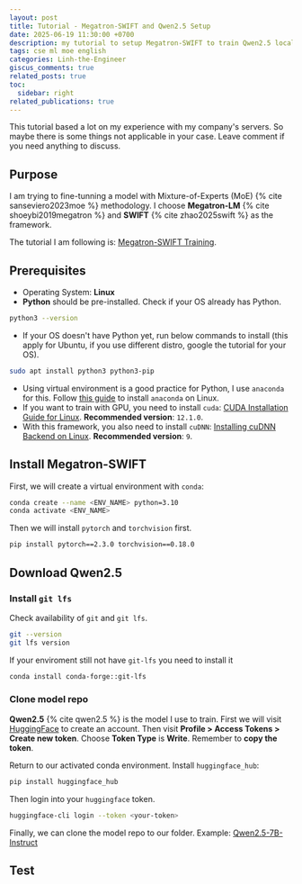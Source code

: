 ```yaml
---
layout: post
title: Tutorial - Megatron-SWIFT and Qwen2.5 Setup
date: 2025-06-19 11:30:00 +0700
description: my tutorial to setup Megatron-SWIFT to train Qwen2.5 locally
tags: cse ml moe english
categories: Linh-the-Engineer
giscus_comments: true
related_posts: true
toc:
  sidebar: right
related_publications: true
---
```


This tutorial based a lot on my experience with my company's servers. So maybe there is some things not applicable in your case. Leave comment if you need anything to discuss.

## Purpose

I am trying to fine-tunning a model with Mixture-of-Experts (MoE) {% cite sanseviero2023moe %} methodology. I choose **Megatron-LM** {% cite shoeybi2019megatron %} and **SWIFT** {% cite zhao2025swift %} as the framework.

The tutorial I am following is: [Megatron-SWIFT Training](https://swift.readthedocs.io/en/latest/Instruction/Megatron-SWIFT-Training.html).

## Prerequisites

- Operating System: **Linux**
- **Python** should be pre-installed. Check if your OS already has Python.
```bash
python3 --version
```
- If your OS doesn't have Python yet, run below commands to install (this apply for Ubuntu, if you use different distro, google the tutorial for your OS).
```bash
sudo apt install python3 python3-pip
```
- Using virtual environment is a good practice for Python, I use `anaconda` for this. Follow [this guide](https://docs.conda.io/projects/conda/en/latest/user-guide/install/linux.html) to install `anaconda` on Linux.
- If you want to train with GPU, you need to install `cuda`: [CUDA Installation Guide for Linux](https://docs.nvidia.com/cuda/cuda-installation-guide-linux/index.html). **Recommended version**: `12.1.0`.
- With this framework, you also need to install `cuDNN`: [Installing cuDNN Backend on Linux](https://docs.nvidia.com/deeplearning/cudnn/installation/latest/linux.html). **Recommended version**: `9`.

## Install Megatron-SWIFT

First, we will create a virtual environment with `conda`:
```bash
conda create --name <ENV_NAME> python=3.10
conda activate <ENV_NAME>
```

Then we will install `pytorch` and `torchvision` first.
```bash
pip install pytorch==2.3.0 torchvision==0.18.0
```


## Download Qwen2.5

### Install `git lfs`

Check availability of `git` and `git lfs`.
```bash
git --version
git lfs version
```

If your enviroment still not have `git-lfs` you need to install it
```bash
conda install conda-forge::git-lfs
```

### Clone model repo

**Qwen2.5** {% cite qwen2.5 %} is the model I use to train. First we will visit [HuggingFace](https://huggingface.co/) to create an account. Then visit **Profile > Access Tokens > Create new token**. Choose **Token Type** is **Write**. Remember to **copy the token**.

Return to our activated conda environment. Install `huggingface_hub`:
```bash
pip install huggingface_hub
```

Then login into your `huggingface` token.
```bash
huggingface-cli login --token <your-token>
```

Finally, we can clone the model repo to our folder. Example: [Qwen2.5-7B-Instruct](https://huggingface.co/Qwen/Qwen2.5-7B-Instruct)


## Test
